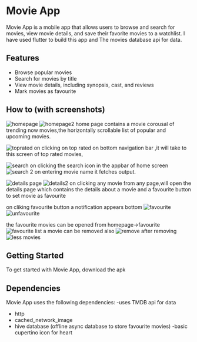 # Movie App

Movie App is a mobile app that allows users to browse and search for movies, view movie details, and save their favorite movies to a watchlist.
I have used flutter to build this app and The movies database api for data.

## Features

- Browse popular movies
- Search for movies by title
- View movie details, including synopsis, cast, and reviews
- Mark movies as favourite


## How to (with screenshots)
![homepage](screenshots/1.png)   ![homepage2](screenshots/2.png)
home page contains a movie corousal of trending now movies,the horizontally scrollable list of 
popular and upcoming movies.

![toprated](screenshots/3.png)
on clicking on top rated on bottom navigation bar ,it will take to this screen of top rated movies,

![search](screenshots/4.png)
on clicking the search icon in the appbar of home screen
![search 2](screenshots/5.png)
on entering movie name it fetches output.

![details page](screenshots/6.png) ![details2](screenshots/Screenshot_1689153363.png)
on clicking any movie from any page,will open the details page which contains the details about a movie
and a favourite button to set movie as favourite
 
 on cliking favourite button a notification appears bottom
![favourite](screenshots/7.png) ![unfavourite](screenshots/8.png)

the favourite movies can be opened from homepage->favourite
![favourite list](screenshots/9.png)
a movie can be removed also
![remove](screenshots/10.png)
after removing
![less movies](screenshots/11.png)


## Getting Started

To get started with Movie App, download the apk

## Dependencies

Movie App uses the following dependencies:
-uses TMDB api for data
- http
- cached_network_image
- hive database (offline async database to store favourite movies)
-basic cupertino icon for heart




